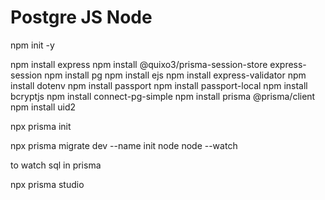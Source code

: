 # Postgre JS Node

npm init -y

npm install express
npm install @quixo3/prisma-session-store express-session
npm install pg
npm install ejs
npm install express-validator
npm install dotenv
npm install passport
npm install passport-local
npm install bcryptjs
npm install connect-pg-simple
npm install prisma @prisma/client
npm install uid2

npx prisma init

npx prisma migrate dev --name init
node <app name>
node --watch <app name>

to watch sql in prisma

npx prisma studio
